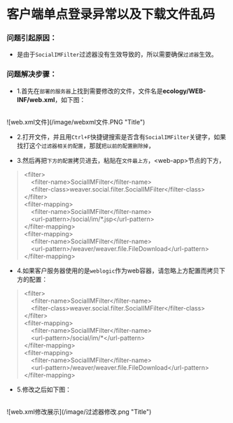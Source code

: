 # 客户端单点登录异常以及下载文件乱码

### 问题引起原因：

* 是由于`SocialIMFilter`过滤器没有生效导致的，所以需要确保`过滤器`生效。

### 问题解决步骤：

* 1.首先在`部署的服务器`上找到需要修改的文件，文件名是**ecology/WEB-INF/web.xml**，如下图：
<br/>
![web.xml文件](/image/webxml文件.PNG "Title")

* 2.打开文件，并且用`Ctrl+F`快捷键搜索是否含有`SocialIMFilter`关键字，如果找打这个`过滤器相关的配置`，那就`把以前的配置删除掉`，

* 3.然后再把`下方的配置`拷贝进去，粘贴在`文件最上方`，\<web-app\>节点的下方，

>\<filter><br/>
>&nbsp;&nbsp;&nbsp;&nbsp;\<filter-name>SocialIMFilter\<\/filter-name><br/>
>&nbsp;&nbsp;&nbsp;&nbsp;\<filter-class>weaver.social.filter.SocialIMFilter\<\/filter-class><br/>
> \</filter\><br/>
>\<filter-mapping\><br/>
> &nbsp;&nbsp;&nbsp;&nbsp;\<filter-name\>SocialIMFilter\<\/filter-name\><br/>
> &nbsp;&nbsp;&nbsp;&nbsp;\<url-pattern\>/social/im/*.jsp\<\/url-pattern\><br/>
> \<\/filter-mapping\><br/>
> \<filter-mapping\><br/>
> &nbsp;&nbsp;&nbsp;&nbsp;\<filter-name\>SocialIMFilter\<\/filter-name\><br/>
> &nbsp;&nbsp;&nbsp;&nbsp;\<url-pattern\>/weaver/weaver.file.FileDownload\<\/url-pattern\><br/>
> \<\/filter-mapping\><br/>

* 4.如果客户服务器使用的是`weblogic`作为web容器，请忽略上方配置而拷贝下方的配置：

>\<filter><br/>
>&nbsp;&nbsp;&nbsp;&nbsp;\<filter-name>SocialIMFilter\<\/filter-name><br/>
>&nbsp;&nbsp;&nbsp;&nbsp;\<filter-class>weaver.social.filter.SocialIMFilter\<\/filter-class><br/>
> \</filter\><br/>
>\<filter-mapping\><br/>
> &nbsp;&nbsp;&nbsp;&nbsp;\<filter-name\>SocialIMFilter\<\/filter-name\><br/>
> &nbsp;&nbsp;&nbsp;&nbsp;\<url-pattern\>/social/im/*\<\/url-pattern\><br/>
> \<\/filter-mapping\><br/>
> \<filter-mapping\><br/>
> &nbsp;&nbsp;&nbsp;&nbsp;\<filter-name\>SocialIMFilter\<\/filter-name\><br/>
> &nbsp;&nbsp;&nbsp;&nbsp;\<url-pattern\>/weaver/weaver.file.FileDownload\<\/url-pattern\><br/>
> \<\/filter-mapping\><br/>


* 5.修改之后如下图：
<br />
![web.xml修改展示](/image/过滤器修改.png "Title")
